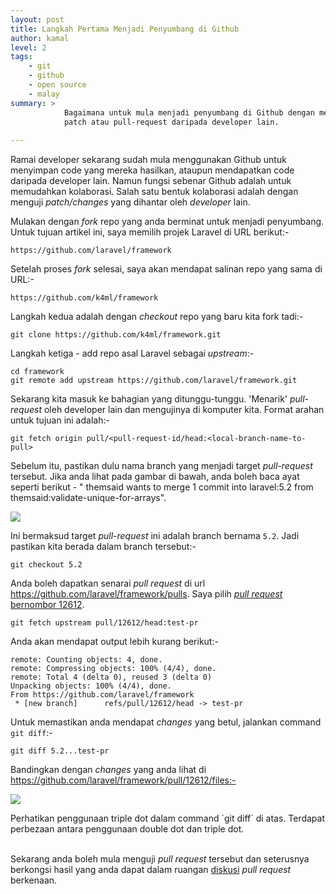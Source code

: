 ```yaml
---
layout: post
title: Langkah Pertama Menjadi Penyumbang di Github
author: kamal
level: 2
tags:
    - git
    - github
    - open source
    - malay
summary: >
            Bagaimana untuk mula menjadi penyumbang di Github dengan menguji
            patch atau pull-request daripada developer lain.
            
---
```


Ramai developer sekarang sudah mula menggunakan Github untuk menyimpan code yang mereka hasilkan, ataupun mendapatkan code daripada developer lain. Namun fungsi sebenar Github adalah untuk memudahkan kolaborasi. Salah satu bentuk kolaborasi adalah dengan menguji *patch/changes* yang dihantar oleh *developer* lain.

<!--more-->

Mulakan dengan *fork* repo yang anda berminat untuk menjadi penyumbang. Untuk tujuan
artikel ini, saya memilih projek Laravel di URL berikut:-

    https://github.com/laravel/framework

Setelah proses *fork* selesai, saya akan mendapat salinan repo yang sama di URL:-

    https://github.com/k4ml/framework

Langkah kedua adalah dengan *checkout* repo yang baru kita fork tadi:-

    git clone https://github.com/k4ml/framework.git

Langkah ketiga - add repo asal Laravel sebagai *upstream*:-

    cd framework
    git remote add upstream https://github.com/laravel/framework.git

Sekarang kita masuk ke bahagian yang ditunggu-tunggu. 'Menarik' *pull-request* oleh developer lain dan mengujinya di komputer kita. Format arahan untuk tujuan ini adalah:-

    git fetch origin pull/<pull-request-id/head:<local-branch-name-to-pull>

Sebelum itu, pastikan dulu nama branch yang menjadi target *pull-request* tersebut. Jika anda lihat pada gambar di bawah, anda boleh baca ayat seperti berikut - "  themsaid  wants to merge 1 commit into laravel:5.2 from themsaid:validate-unique-for-arrays".

<img src="http://i.imgur.com/LzueXT5.png">

Ini bermaksud target *pull-request* ini adalah branch bernama `5.2`. Jadi pastikan kita berada dalam branch tersebut:-

    git checkout 5.2

Anda boleh dapatkan senarai *pull request* di url https://github.com/laravel/framework/pulls.
Saya pilih [*pull request* bernombor 12612](https://github.com/laravel/laravel/pull/12612).

    git fetch upstream pull/12612/head:test-pr

Anda akan mendapat output lebih kurang berikut:-

    remote: Counting objects: 4, done.
    remote: Compressing objects: 100% (4/4), done.
    remote: Total 4 (delta 0), reused 3 (delta 0)
    Unpacking objects: 100% (4/4), done.
    From https://github.com/laravel/framework
     * [new branch]      refs/pull/12612/head -> test-pr

Untuk memastikan anda mendapat *changes* yang betul, jalankan command `git diff`:-

    git diff 5.2...test-pr

Bandingkan dengan *changes* yang anda lihat di https://github.com/laravel/framework/pull/12612/files:-

<img src="http://i.imgur.com/ePPjZV8.png"><br />

<div class="admonition-warning">
    Perhatikan penggunaan triple dot dalam command `git diff` di atas. Terdapat perbezaan antara penggunaan
    double dot dan triple dot.
</div>
<div>&nbsp;</div>

Sekarang anda boleh mula menguji *pull request* tersebut dan seterusnya berkongsi hasil yang anda dapat dalam ruangan [diskusi](https://github.com/laravel/framework/pull/12612) *pull request* berkenaan.
